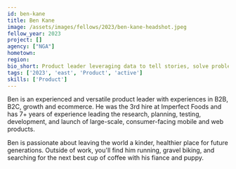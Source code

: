 ```yaml
---
id: ben-kane
title: Ben Kane
image: /assets/images/fellows/2023/ben-kane-headshot.jpeg
fellow_year: 2023
project: []
agency: ["NGA"]
hometown: 
region: 
bio_short: Product leader leveraging data to tell stories, solve problems, and create delightful experiences.
tags: ['2023', 'east', 'Product', 'active']
skills: ['Product']
---
```


Ben is an experienced and versatile product leader with experiences in B2B, B2C, growth and ecommerce. He was the 3rd hire at Imperfect Foods and has 7+ years of experience leading the research, planning, testing, development, and launch of large-scale, consumer-facing mobile and web products. 

Ben is passionate about leaving the world a kinder, healthier place for future generations. Outside of work, you'll find him running, gravel biking, and searching for the next best cup of coffee with his fiance and puppy.